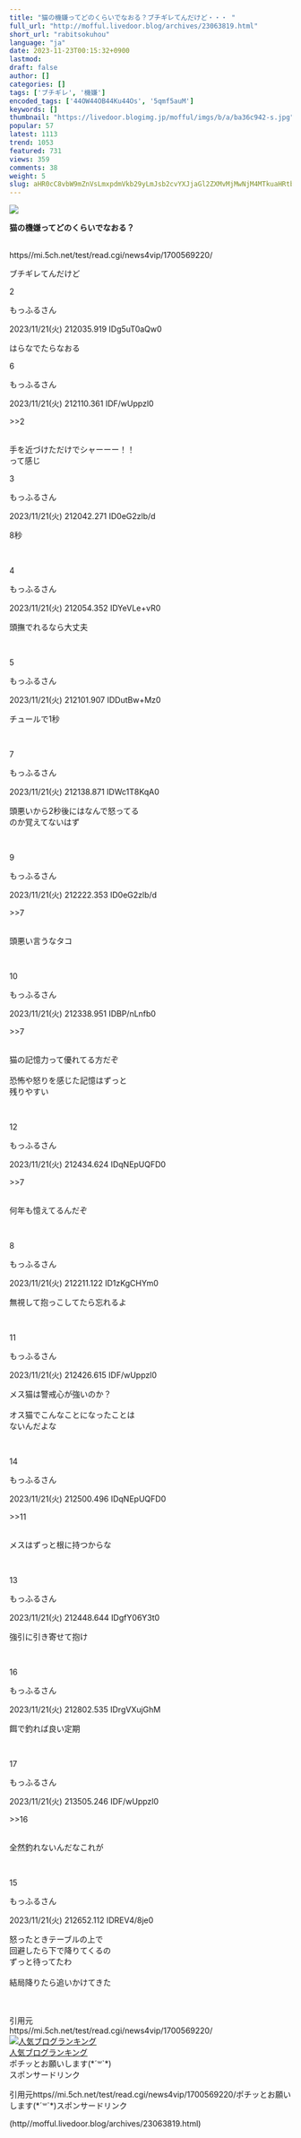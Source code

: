 ```yaml
---
title: "猫の機嫌ってどのくらいでなおる？ブチギレてんだけど・・・ "
full_url: "http://mofful.livedoor.blog/archives/23063819.html"
short_url: "rabitsokuhou"
language: "ja"
date: 2023-11-23T00:15:32+0900
lastmod: 
draft: false
author: []
categories: []
tags: ['ブチギレ', '機嫌']
encoded_tags: ['44OW44OB44Ku44Os', '5qmf5auM']
keywords: []
thumbnail: "https://livedoor.blogimg.jp/mofful/imgs/b/a/ba36c942-s.jpg"
popular: 57
latest: 1113
trend: 1053
featured: 731
views: 359
comments: 38
weight: 5
slug: aHR0cC8vbW9mZnVsLmxpdmVkb29yLmJsb2cvYXJjaGl2ZXMvMjMwNjM4MTkuaHRtbA==
---
```


![](https://livedoor.blogimg.jp/mofful/imgs/b/a/ba36c942-s.jpg)

<div><p><b><p>猫の機嫌ってどのくらいでなおる？</p></b><br> https//mi.5ch.net/test/read.cgi/news4vip/1700569220/</p><p class='t_b'> ブチギレてんだけど </p><p class='t_h'>2 <p>もっふるさん</p> <p> 2023/11/21(火) 212035.919 IDg5uT0aQw0</p></p><p class='t_b'> はらなでたらなおる </p><p class='t_h t_i'>6 <p>もっふるさん</p> <p> 2023/11/21(火) 212110.361 IDF/wUppzl0</p></p><p class='t_b t_i'> <p class='anchor'>>>2</p> <br> 手を近づけただけでシャーーー！！<br>って感じ </p><p class='t_h'>3 <p>もっふるさん</p> <p> 2023/11/21(火) 212042.271 ID0eG2zlb/d</p></p> <p class='t_b'> 8秒 </p><br> <p class='t_h'>4 <p>もっふるさん</p> <p> 2023/11/21(火) 212054.352 IDYeVLe+vR0</p></p> <p class='t_b'> 頭撫でれるなら大丈夫 </p><br> <p class='t_h'>5 <p>もっふるさん</p> <p> 2023/11/21(火) 212101.907 IDDutBw+Mz0</p></p> <p class='t_b'> チュールで1秒 </p><br> <p class='t_h'>7 <p>もっふるさん</p> <p> 2023/11/21(火) 212138.871 IDWc1T8KqA0</p></p> <p class='t_b'> 頭悪いから2秒後にはなんで怒ってる<br>のか覚えてないはず </p><br> <p class='t_h t_i'>9 <p>もっふるさん</p> <p> 2023/11/21(火) 212222.353 ID0eG2zlb/d</p></p> <p class='t_b t_i'> <p class='anchor'>>>7</p> <br> 頭悪い言うなタコ </p><br> <p class='t_h t_i'>10 <p>もっふるさん</p> <p> 2023/11/21(火) 212338.951 IDBP/nLnfb0</p></p> <p class='t_b t_i'> <p class='anchor'>>>7</p> <br> 猫の記憶力って優れてる方だぞ<br> <br> 恐怖や怒りを感じた記憶はずっと<br>残りやすい </p><br> <p class='t_h t_i'>12 <p>もっふるさん</p> <p> 2023/11/21(火) 212434.624 IDqNEpUQFD0</p></p> <p class='t_b t_i'> <p class='anchor'>>>7</p> <br> 何年も憶えてるんだぞ </p><br> <p class='t_h'>8 <p>もっふるさん</p> <p> 2023/11/21(火) 212211.122 ID1zKgCHYm0</p></p> <p class='t_b'> 無視して抱っこしてたら忘れるよ </p><br> <p class='t_h'>11 <p>もっふるさん</p> <p> 2023/11/21(火) 212426.615 IDF/wUppzl0</p></p> <p class='t_b'> メス猫は警戒心が強いのか？<br> <br> オス猫でこんなことになったことは<br>ないんだよな </p><br> <p class='t_h t_i'>14 <p>もっふるさん</p> <p> 2023/11/21(火) 212500.496 IDqNEpUQFD0</p></p> <p class='t_b t_i'> <p class='anchor'>>>11</p> <br> メスはずっと根に持つからな </p><br> <p class='t_h'>13 <p>もっふるさん</p> <p> 2023/11/21(火) 212448.644 IDgfY06Y3t0</p></p> <p class='t_b'> 強引に引き寄せて抱け </p><br> <p class='t_h'>16 <p>もっふるさん</p> <p> 2023/11/21(火) 212802.535 IDrgVXujGhM</p></p> <p class='t_b'> 餌で釣れば良い定期 </p><br> <p class='t_h t_i'>17 <p>もっふるさん</p> <p> 2023/11/21(火) 213505.246 IDF/wUppzl0</p></p> <p class='t_b t_i'> <p class='anchor'>>>16</p> <br> 全然釣れないんだなこれが </p><br> <p class='t_h'>15 <p>もっふるさん</p> <p> 2023/11/21(火) 212652.112 IDREV4/8je0</p></p> <p class='t_b'> 怒ったときテーブルの上で<br>回避したら下で降りてくるの<br>ずっと待ってたわ <br> <br>結局降りたら追いかけてきた </p><br> <br>引用元<br>https//mi.5ch.net/test/read.cgi/news4vip/1700569220/<br><a href='//blog.with2.net/link/?2036932'><img title='人気ブログランキング' src='https//blog.with2.net/img/banner/banner_21.gif'></a><br><a href='//blog.with2.net/link/?2036932'>人気ブログランキング</a><br>ポチッとお願いします(*´꒳`*)<br>スポンサードリンク<br><img alt='' src='https//www11.a8.net/0.gif?a8mat=3BDUGQ+4RHMA+2HOM+BS629' height='1' width='1' border='0'> <p>引用元https//mi.5ch.net/test/read.cgi/news4vip/1700569220/ポチッとお願いします(*´꒳`*)スポンサードリンク</p></div>

(http//mofful.livedoor.blog/archives/23063819.html)
